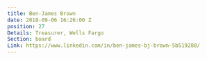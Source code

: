 ```yaml
---
title: Ben-James Brown
date: 2018-09-06 16:26:00 Z
position: 27
Details: Treasurer, Wells Fargo
Section: board
Link: https://www.linkedin.com/in/ben-james-bj-brown-5b519280/
---
```


